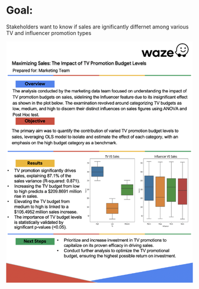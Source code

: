 # Goal: 

Stakeholders want to know if sales are ignificantly differnet among various TV and influencer promotion types

<img src = 'snapshot1.png'>
